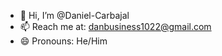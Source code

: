 - 👋 Hi, I’m @Daniel-Carbajal
- 📫 Reach me at: danbusiness1022@gmail.com
- 😄 Pronouns: He/Him

<!---
Daniel-Carbajal/Daniel-Carbajal is a ✨ special ✨ repository because its `README.md` (this file) appears on your GitHub profile.
You can click the Preview link to take a look at your changes.
--->
